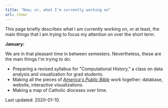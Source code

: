 ```yaml
---
title: "Now; or, what I'm currently working on"
url: /now/
---
```


This page briefly describes what I am currently working on, or at least, the main things that I am trying to focus my attention on over the short term.

**January:**

We are in that pleasant time in between semesters. Nevertheless, these are the main things I'm trying to do:

- Preparing a revised syllabus for "Computational History," a class on data analysis and visualization for grad students.
- Making all the pieces of [*America's Public Bible*](http://americaspublicbible.org) work together: database, website, interactive visualizations.
- Making a map of Catholic dioceses over time.


Last updated: 2020-01-10.
